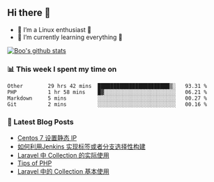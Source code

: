 ## Hi there 👋
* 🔭 I’m a Linux enthusiast 🐧️
* 🏃️ I’m currently learning everything 🏃️

[![Boo's github stats](https://github-readme-stats.vercel.app/api?username=0xAiKang)](https://github.com/anuraghazra/github-readme-stats)

<!-- [![Most Used Langs](https://github-readme-stats.vercel.app/api/top-langs/?username=0xAiKang)](https://github.com/anuraghazra/github-readme-stats) -->

### 📊 This week I spent my time on
<!--START_SECTION:waka-->
```text
Other        29 hrs 42 mins  ███████████████████████▒░   93.31 % 
PHP          1 hr 58 mins    █▓░░░░░░░░░░░░░░░░░░░░░░░   06.21 % 
Markdown     5 mins          ░░░░░░░░░░░░░░░░░░░░░░░░░   00.27 % 
Git          2 mins          ░░░░░░░░░░░░░░░░░░░░░░░░░   00.16 % 
```
<!--END_SECTION:waka-->

### 📕 Latest Blog Posts
<!-- BLOG-POST-LIST:START -->
- [Centos 7 设置静态 IP](https://www.0x2beace.com/centos-7-set-static-ip/)
- [如何利用Jenkins 实现标签或者分支选择性构建](https://www.0x2beace.com/how-to-use-jenkins-to-implement-tag-or-branch-selective-construction/)
- [Laravel 中 Collection 的实际使用](https://www.0x2beace.com/the-actual-use-of-collection-in-laravel/)
- [Tips of PHP](https://www.0x2beace.com/tips-of-php/)
- [Laravel 中的 Collection 基本使用](https://www.0x2beace.com/basic-use-of-collection-in-laravel/)
<!-- BLOG-POST-LIST:END -->

